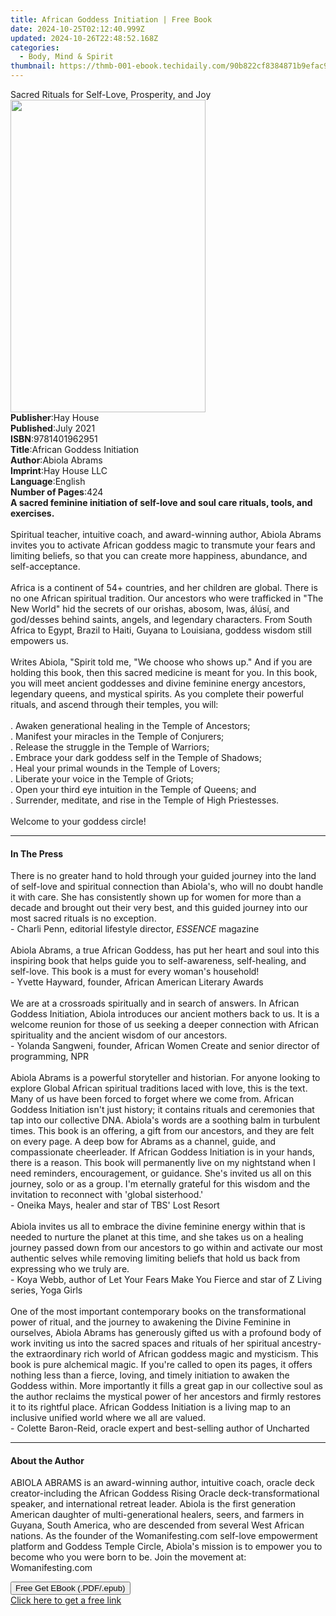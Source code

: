 ```yaml
---
title: African Goddess Initiation | Free Book
date: 2024-10-25T02:12:40.999Z
updated: 2024-10-26T22:48:52.168Z
categories:
  - Body, Mind & Spirit
thumbnail: https://thmb-001-ebook.techidaily.com/90b822cf8384871b9efac961a43e3b5549f280262d7ffa90a4873d3fcb54316f.jpg
---
```

<main id="book-container">
  <div class="flex flex-col">
    <div class="book-brief flex-1 py-6 px-4 sm:p-6 md:py-10 md:px-8">
      <!-- brief-->
      <div class="book-brief-main">
        Sacred Rituals for Self-Love, Prosperity, and Joy
      </div>
    </div>
    <div
      class="book-meta-info flex-1 grid gap-4 col-start-1 col-end-3 row-start-1 sm:mb-6 sm:grid-cols-4 lg:gap-6 lg:col-start-2 lg:row-end-6 lg:row-span-6 lg:mb-0"
    >
      <div
        class="book-meta-info-left place-content-center mt-4 p-4 text-sm leading-6 col-start-2 col-span-2 dark:text-slate-400"
      >
        <img
          class="w-full h-500 object-cover rounded-lg sm:h-255 sm:col-span-2 lg:col-span-full"
          src="https://img-001-ebook.techidaily.com/4301aed0fdb934883b404e43d082cb64876bf848676ba39cd4395b0cb560ff79.jpg"
          alt=""
          width="312"
          height="500"
        />
      </div>
      <div
        class="book-meta-info-right mt-2 col-start-1 row-start-2 col-span-3 self-center"
      >
        <!-- meta data  -->
        <div class="flex flex-col px-4 md:px-8">
          <div class="flex-1">
            <strong>Publisher</strong>:<span class="px-2">Hay House</span>
          </div>
          <div class="flex-1">
            <strong>Published</strong>:<span class="px-2">July 2021</span>
          </div>
          <div class="flex-1">
            <strong>ISBN</strong>:<span class="px-2">9781401962951</span>
          </div>
          <div class="flex-1">
            <strong>Title</strong>:<span class="px-2"
              >African Goddess Initiation</span
            >
          </div>
          <div class="flex-1">
            <strong>Author</strong>:<span class="px-2">Abiola Abrams</span>
          </div>
          <div class="flex-1">
            <strong>Imprint</strong>:<span class="px-2">Hay House LLC</span>
          </div>
          <div class="flex-1">
            <strong>Language</strong>:<span class="px-2">English</span>
          </div>
          <div class="flex-1">
            <strong>Number of Pages</strong>:<span class="px-2">424</span>
          </div>
        </div>
      </div>
    </div>
    <div class="book-description flex-1 py-6 px-4 sm:p-6 md:py-10 md:px-8">
      <div class="book-description-main">
        <div accordion-content="" id="description">
          <b
            >A sacred feminine initiation of self-love and soul care rituals,
            tools, and exercises.</b
          ><br /><b><br /></b>Spiritual teacher, intuitive coach, and
          award-winning author, Abiola Abrams invites you to activate African
          goddess magic to transmute your fears and limiting beliefs, so that
          you can create more happiness, abundance, and self-acceptance.<br /><br />Africa
          is a continent of 54+ countries, and her children are global. There is
          no one African spiritual tradition. Our ancestors who were trafficked
          in "The New World" hid the secrets of our orishas, abosom, lwas,
          álúsí, and god/desses behind saints, angels, and legendary characters.
          From South Africa to Egypt, Brazil to Haiti, Guyana to Louisiana,
          goddess wisdom still empowers us.<br /><br />Writes Abiola, "Spirit
          told me, "We choose who shows up." And if you are holding this book,
          then this sacred medicine is meant for you. In this book, you will
          meet ancient goddesses and divine feminine energy ancestors, legendary
          queens, and mystical spirits. As you complete their powerful rituals,
          and ascend through their temples, you will:<br /><br />. Awaken
          generational healing in the Temple of Ancestors;<br />. Manifest your
          miracles in the Temple of Conjurers;<br />. Release the struggle in
          the Temple of Warriors;<br />. Embrace your dark goddess self in the
          Temple of Shadows;<br />. Heal your primal wounds in the Temple of
          Lovers;<br />. Liberate your voice in the Temple of Griots;<br />.
          Open your third eye intuition in the Temple of Queens; and<br />.
          Surrender, meditate, and rise in the Temple of High Priestesses.<br /><br />Welcome
          to your goddess circle!
        </div>
        <div class="accordion-fader"></div>
      </div>
    </div>
    <div class="book-excerpts flex-1 py-6 px-4 sm:p-6 md:py-10 md:px-8">
      <!-- excerpts-->
      <div class="book-excerpts-main">
        <hr />
        <h4 class="placeholder placeholder-heading">
          <span>In The Press</span>
        </h4>
        <p>
          There is no greater hand to hold through your guided journey into the
          land of self-love and spiritual connection than Abiola's, who will no
          doubt handle it with care. She has consistently shown up for women for
          more than a decade and brought out their very best, and this guided
          journey into our most sacred rituals is no exception.<br />
          - Charli Penn, editorial lifestyle director,
          <i>ESSENCE</i> magazine<br /><br />Abiola Abrams, a true African
          Goddess, has put her heart and soul into this inspiring book that
          helps guide you to self-awareness, self-healing, and self-love. This
          book is a must for every woman's household!<br />
          - Yvette Hayward, founder, African American Literary Awards&nbsp;<br /><br />We
          are at a crossroads spiritually and in search of answers. In African
          Goddess Initiation, Abiola introduces our ancient mothers back to us.
          It is a welcome reunion for those of us seeking a deeper connection
          with African spirituality and the ancient wisdom of our ancestors.<br />
          - Yolanda Sangweni, founder, African Women Create and senior director
          of programming, NPR<br /><br />Abiola Abrams is a powerful storyteller
          and historian. For anyone looking to explore Global African spiritual
          traditions laced with love, this is the text. Many of us have been
          forced to forget where we come from. African Goddess Initiation isn't
          just history; it contains rituals and ceremonies that tap into our
          collective DNA. Abiola's words are a soothing balm in turbulent times.
          This book is an offering, a gift from our ancestors, and they are felt
          on every page. A deep bow for Abrams as a channel, guide, and
          compassionate cheerleader. If African Goddess Initiation is in your
          hands, there is a reason. This book will permanently live on my
          nightstand when I need reminders, encouragement, or guidance. She's
          invited us all on this journey, solo or as a group. I'm eternally
          grateful for this wisdom and the invitation to reconnect with 'global
          sisterhood.'<br />
          - Oneika Mays, healer and star of TBS' Lost Resort&nbsp;<br /><br />Abiola
          invites us all to embrace the divine feminine energy within that is
          needed to nurture the planet at this time, and she takes us on a
          healing journey passed down from our ancestors to go within and
          activate our most authentic selves while removing limiting beliefs
          that hold us back from expressing who we truly are.<br />
          - Koya Webb, author of Let Your Fears Make You Fierce and star of Z
          Living series, Yoga Girls&nbsp;<br /><br />One of the most important
          contemporary books on the transformational power of ritual, and the
          journey to awakening the Divine Feminine in ourselves, Abiola Abrams
          has generously gifted us with a profound body of work inviting us into
          the sacred spaces and rituals of her spiritual ancestry-the
          extraordinary rich world of African goddess magic and mysticism. This
          book is pure alchemical magic. If you're called to open its pages, it
          offers nothing less than a fierce, loving, and timely initiation to
          awaken the Goddess within. More importantly it fills a great gap in
          our collective soul as the author reclaims the mystical power of her
          ancestors and firmly restores it to its rightful place. African
          Goddess Initiation is a living map to an inclusive unified world where
          we all are valued.<br />
          - Colette Baron-Reid, oracle expert and best-selling author of
          Uncharted
        </p>
      </div>
    </div>
    <div class="book-about-author flex-1 py-6 px-4 sm:p-6 md:py-10 md:px-8">
      <!-- about author-->
      <div class="book-main-author-main">
        <hr />
        <h4 class="placeholder placeholder-heading">
          <span>About the Author</span>
        </h4>
        <p>
          ABIOLA ABRAMS is an award-winning author, intuitive coach, oracle deck
          creator-including the African Goddess Rising Oracle
          deck-transformational speaker, and international retreat leader.
          Abiola is the first generation American daughter of multi-generational
          healers, seers, and farmers in Guyana, South America, who are
          descended from several West African nations. As the founder of the
          Womanifesting.com self-love empowerment platform and Goddess Temple
          Circle, Abiola's mission is to empower you to become who you were born
          to be. Join the movement at: Womanifesting.com
        </p>
      </div>
    </div>
    <div class="book-free-get flex-1 py-6 px-4 sm:p-6 md:py-10 md:px-8">
      <button
        id="btn-free-get"
        class="bg-blue-500 hover:bg-blue-700 text-white font-bold py-2 px-4 rounded"
      >
        Free Get EBook (.PDF/.epub)
      </button>
      <div id="countdown-display" class="px-2 text-lg mt-2"></div>
      <a
        id="free-link"
        class="hidden bg-blue-500 hover:bg-blue-700 text-white font-bold py-2 px-4 rounded"
        href="https://www.ebooks.com/en-us/book/210128582/african-goddess-initiation/abiola-abrams/"
        target="_blank"
        >Click here to get a free link</a
      >
    </div>
    <script>
      let countdownTime = 0;
      let countdownInterval = null;
      document
        .getElementById('btn-free-get')
        .addEventListener('click', startCountdown);
      function startCountdown() {
        countdownTime = new Date().getTime() + 60000 * 3;
        countdownInterval = setInterval(updateCountdown, 1000);
        document.getElementById('btn-free-get').disabled = true;
        document
          .getElementById('btn-free-get')
          .classList.add('bg-gray-500', 'cursor-not-allowed');
      }
      function updateCountdown() {
        let currentTime = new Date().getTime();
        let timeLeft = countdownTime - currentTime;
        let secondsLeft = Math.floor(timeLeft / 1000);
        document.getElementById('countdown-display').innerHTML =
          `Remaining time: ${secondsLeft} seconds.`;
        if (secondsLeft <= 0) {
          clearInterval(countdownInterval);
          document.getElementById('btn-free-get').classList.add('hidden');
          document.getElementById('free-link').classList.remove('hidden');
          document.getElementById('countdown-display').innerHTML = '';
        }
      }
    </script>
  </div>
</main>

<ins class="adsbygoogle"
      style="display:block"
      data-ad-client="ca-pub-7571918770474297"
      data-ad-slot="8358498916"
      data-ad-format="auto"
      data-full-width-responsive="true"></ins>
    